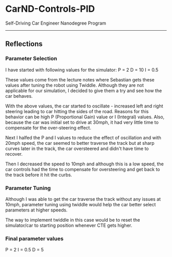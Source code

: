 # CarND-Controls-PID
Self-Driving Car Engineer Nanodegree Program

---

## Reflections

### Parameter Selection

I have started with following values for the simulator:
P = 2
D = 10
I = 0.5

These values come from the lecture notes where Sebastian gets these values after tuning the robot using Twiddle. Although they are not applicable for our simulation, I decided to give them a try and see how the car behaves.

With the above values, the car started to oscillate - increased left and right steering leading to car hitting the sides of the road. Reasons for this behavior can be high P (Proportional Gain) value or I (Integral) values. Also, because the car was initial set to drive at 30mph, it had very little time to compensate for the over-steering effect.

Next I halfed the P and I values to reduce the effect of oscillation and with 20mph speed, the car seemed to better traverse the track but at sharp curves later in the track, the car oversteered and didn't have time to recover.

Then I decreased the speed to 10mph and although this is a low speed, the car controls had the time to compensate for oversteering and get back to the track before it hit the curbs.

### Parameter Tuning

Although I was able to get the car traverse the track without any issues at 10mph, parameter tuning using twiddle would help the car better select parameters at higher speeds.

The way to implement twiddle in this case would be to reset the simulator/car to starting position whenever CTE gets higher. 

### Final parameter values

P = 2
I = 0.5
D = 5
